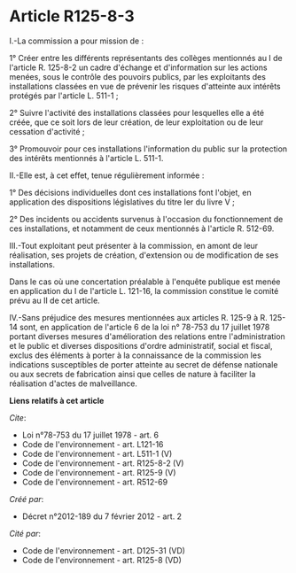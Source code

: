 # Article R125-8-3

I.-La commission a pour mission de : 

1° Créer entre les différents représentants des collèges mentionnés au I de l'article R. 125-8-2 un cadre d'échange et
d'information sur les actions menées, sous le contrôle des pouvoirs publics, par les exploitants des installations classées
en vue de prévenir les risques d'atteinte aux intérêts protégés par l'article L. 511-1 ; 

2° Suivre l'activité des installations classées pour lesquelles elle a été créée, que ce soit lors de leur création, de leur
exploitation ou de leur cessation d'activité ; 

3° Promouvoir pour ces installations l'information du public sur la protection des intérêts mentionnés à l'article L. 511-1. 

II.-Elle est, à cet effet, tenue régulièrement informée : 

1° Des décisions individuelles dont ces installations font l'objet, en application des dispositions législatives du titre Ier
du livre V ; 

2° Des incidents ou accidents survenus à l'occasion du fonctionnement de ces installations, et notamment de ceux mentionnés à
l'article R. 512-69. 

III.-Tout exploitant peut présenter à la commission, en amont de leur réalisation, ses projets de création, d'extension ou de
modification de ses installations. 

Dans le cas où une concertation préalable à l'enquête publique est menée en application du I de l'article L. 121-16, la
commission constitue le comité prévu au II de cet article. 

IV.-Sans préjudice des mesures mentionnées aux articles R. 125-9 à R. 125-14 sont, en application de l'article 6 de la loi n°
78-753 du 17 juillet 1978 portant diverses mesures d'amélioration des relations entre l'administration et le public et
diverses dispositions d'ordre administratif, social et fiscal, exclus des éléments à porter à la connaissance de la
commission les indications susceptibles de porter atteinte au secret de défense nationale ou aux secrets de fabrication ainsi
que celles de nature à faciliter la réalisation d'actes de malveillance.

**Liens relatifs à cet article**

_Cite_:

  - Loi n°78-753 du 17 juillet 1978 - art. 6
  - Code de l'environnement - art. L121-16
  - Code de l'environnement - art. L511-1 (V)
  - Code de l'environnement - art. R125-8-2 (V)
  - Code de l'environnement - art. R125-9 (V)
  - Code de l'environnement - art. R512-69

_Créé par_:

  - Décret n°2012-189 du 7 février 2012 - art. 2

_Cité par_:

  - Code de l'environnement - art. D125-31 (VD)
  - Code de l'environnement - art. R125-8 (VD)
